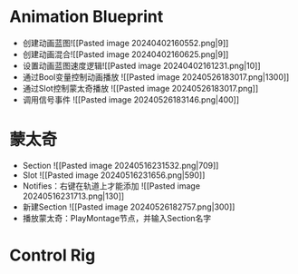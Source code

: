 # Animation Blueprint
- 创建动画蓝图![[Pasted image 20240402160552.png|9]]
- 创建动画混合![[Pasted image 20240402160625.png|9]]
- 设置动画蓝图速度逻辑![[Pasted image 20240402161231.png|10]]
- 通过Bool变量控制动画播放
	![[Pasted image 20240526183017.png|1300]]
- 通过Slot控制蒙太奇播放
	![[Pasted image 20240526183017.png]]
- 调用信号事件
	![[Pasted image 20240526183146.png|400]]
# 蒙太奇
- Section
	![[Pasted image 20240516231532.png|709]]
- Slot
	![[Pasted image 20240516231656.png|590]]
- Notifies：右键在轨道上才能添加
	![[Pasted image 20240516231713.png|130]]
- 新建Section
	![[Pasted image 20240526182757.png|300]]
- 播放蒙太奇：PlayMontage节点，并输入Section名字

# Control Rig


